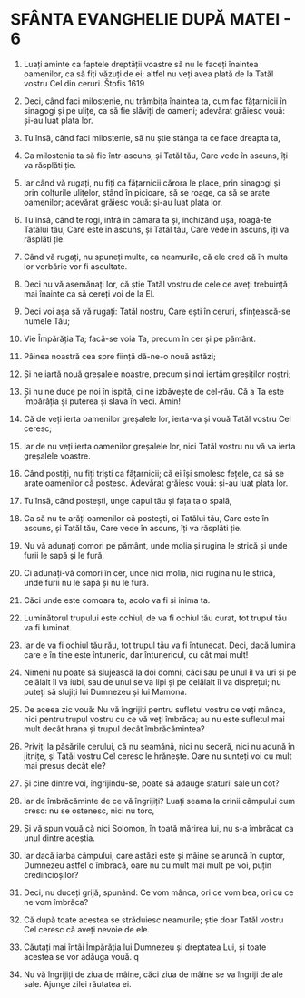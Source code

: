 # SFÂNTA EVANGHELIE DUPĂ MATEI - 6

<!-- CAP. 6 Despre milostenie, rugăciune și post. Să nu ne străduim numai după cele pământești. -->

1. Luați aminte ca faptele dreptății voastre să nu le faceți înaintea oamenilor, ca să fiți văzuți de ei; altfel nu veți avea plată de la Tatăl vostru Cel din ceruri. Štofis 1619

2. Deci, când faci milostenie, nu trâmbița înaintea ta, cum fac fățarnicii în sinagogi și pe ulițe, ca să fie slăviți de oameni; adevărat grăiesc vouă: și-au luat plata lor.

3. Tu însă, când faci milostenie, să nu știe stânga ta ce face dreapta ta,

4. Ca milostenia ta să fie într-ascuns, și Tatăl tău, Care vede în ascuns, îți va răsplăti ție.

5. Iar când vă rugați, nu fiți ca fățarnicii cărora le place, prin sinagogi și prin colțurile ulițelor, stând în picioare, să se roage, ca să se arate oamenilor; adevărat grăiesc vouă: și-au luat plata lor.

6. Tu însă, când te rogi, intră în cămara ta și, închizând ușa, roagă-te Tatălui tău, Care este în ascuns, și Tatăl tău, Care vede în ascuns, îți va răsplăti ție.

7. Când vă rugați, nu spuneți multe, ca neamurile, că ele cred că în multa lor vorbărie vor fi ascultate.

8. Deci nu vă asemănați lor, că știe Tatăl vostru de cele ce aveți trebuință mai înainte ca să cereți voi de la El.

9. Deci voi așa să vă rugați: Tatăl nostru, Care ești în ceruri, sfințească-se numele Tău;

10. Vie Împărăția Ta; facă-se voia Ta, precum în cer și pe pământ.

11. Pâinea noastră cea spre ființă dă-ne-o nouă astăzi;

12. Și ne iartă nouă greșalele noastre, precum și noi iertăm greșiților noștri;

13. Și nu ne duce pe noi în ispită, ci ne izbăvește de cel-rău. Că a Ta este Împărăția și puterea și slava în veci. Amin!

14. Că de veți ierta oamenilor greșalele lor, ierta-va și vouă Tatăl vostru Cel ceresc;

15. Iar de nu veți ierta oamenilor greșalele lor, nici Tatăl vostru nu vă va ierta greșalele voastre.

16. Când postiți, nu fiți triști ca fățarnicii; că ei își smolesc fețele, ca să se arate oamenilor că postesc. Adevărat grăiesc vouă: și-au luat plata lor.

17. Tu însă, când postești, unge capul tău și fața ta o spală,

18. Ca să nu te arăți oamenilor că postești, ci Tatălui tău, Care este în ascuns, și Tatăl tău, Care vede în ascuns, îți va răsplăti ție.

19. Nu vă adunați comori pe pământ, unde molia și rugina le strică și unde furii le sapă și le fură,

20. Ci adunați-vă comori în cer, unde nici molia, nici rugina nu le strică, unde furii nu le sapă și nu le fură.

21. Căci unde este comoara ta, acolo va fi și inima ta.

22. Luminătorul trupului este ochiul; de va fi ochiul tău curat, tot trupul tău va fi luminat.

23. Iar de va fi ochiul tău rău, tot trupul tău va fi întunecat. Deci, dacă lumina care e în tine este întuneric, dar întunericul, cu cât mai mult!

24. Nimeni nu poate să slujească la doi domni, căci sau pe unul îl va urî și pe celălalt îl va iubi, sau de unul se va lipi și pe celălalt îl va disprețui; nu puteți să slujiți lui Dumnezeu și lui Mamona.

25. De aceea zic vouă: Nu vă îngrijiți pentru sufletul vostru ce veți mânca, nici pentru trupul vostru cu ce vă veți îmbrăca; au nu este sufletul mai mult decât hrana și trupul decât îmbrăcămintea?

26. Priviți la păsările cerului, că nu seamănă, nici nu seceră, nici nu adună în jitnițe, și Tatăl vostru Cel ceresc le hrănește. Oare nu sunteți voi cu mult mai presus decât ele?

27. Și cine dintre voi, îngrijindu-se, poate să adauge staturii sale un cot?

28. Iar de îmbrăcăminte de ce vă îngrijiți? Luați seama la crinii câmpului cum cresc: nu se ostenesc, nici nu torc,

29. Și vă spun vouă că nici Solomon, în toată mărirea lui, nu s-a îmbrăcat ca unul dintre aceștia.

30. Iar dacă iarba câmpului, care astăzi este și mâine se aruncă în cuptor, Dumnezeu astfel o îmbracă, oare nu cu mult mai mult pe voi, puțin credincioșilor?

31. Deci, nu duceți grijă, spunând: Ce vom mânca, ori ce vom bea, ori cu ce ne vom îmbrăca?

32. Că după toate acestea se străduiesc neamurile; știe doar Tatăl vostru Cel ceresc că aveți nevoie de ele.

33. Căutați mai întâi Împărăția lui Dumnezeu și dreptatea Lui, și toate acestea se vor adăuga vouă. q

34. Nu vă îngrijiți de ziua de mâine, căci ziua de mâine se va îngriji de ale sale. Ajunge zilei răutatea ei.
